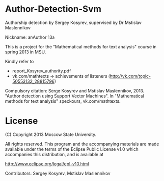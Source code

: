Author-Detection-Svm
====================

Authorship detection by Sergey Kosyrev, supervised by Dr Mstislav Maslennikov

Nickname: anAuthor 13a

This is a project for the "Mathematical methods for text analysis" course in spring 2013 in MSU. 

Kindly refer to 
- report_Kosyrev_authority.pdf
- vk.com/mathtexts -> achievements of listeners (http://vk.com/topic-50553132_28815796)

Compulsory citation:
Serge Kosyrev and Mstislav Maslennikov, 2013. "Author detection using Support Vector Machines". In "Mathematical methods for text analysis" speckours, vk.com/mathtexts.


License
=======


   (C) Copyright 2013 Moscow State University.

   All rights reserved. This program and the accompanying materials
   are made available under the terms of the Eclipse Public License v1.0
   which accompanies this distribution, and is available at
   
   http://www.eclipse.org/legal/epl-v10.html
  
   Contributors:
       Sergey Kosyrev, Mstislav Maslennikov
       
       

